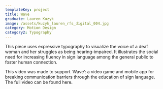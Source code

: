 ```yaml
---
templateKey: project
title: Wave
graduate: Lauren Kuzyk
image: /assets/kuzyk_lauren_rfs_digital_004.jpg
category: Motion Design
category2: Typography
---
```

This piece uses expressive typography to visualize the voice of a deaf woman and her struggles as being hearing-impaired. It illustrates the social need for increasing fluency in sign language among the general public to foster human connection. 

This video was made to support ‘Wave’: a video game and mobile app for breaking communication barriers through the education of sign language. The full video can be found here.
